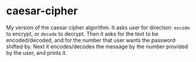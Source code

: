 # caesar-cipher

My version of the caesar cipher algorithm.
It asks user for direction: `encode` to encrypt, or `decode` to decrypt.
Then it asks for the text to be encoded/decoded, and for the number that user wants the password shifted by.
Next it encodes/decodes the message by the number provided by the user, and prints it.